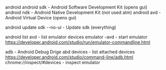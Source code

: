 android
android sdk - Android Software Development Kit (opens gui)
android ndk - Android Native Development Kit (not used atm)
android avd - Android Virtual Device (opens gui)

android update sdk --no-ui - Update sdk (everything)

android list avd - list emulator devices
emulator -avd <name> - start emulator
https://developer.android.com/studio/run/emulator-commandline.html

adb - Android Debug Drige
abd devices - list attached devices
https://developer.android.com/studio/command-line/adb.html
chrome://inspect/#devices - inspect emulator
